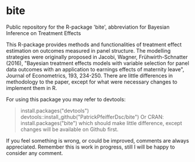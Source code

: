 # bite
Public repository for the R-package 'bite', abbreviation for Bayesian Inference on Treatment Effects

This R-package provides methods and functionalities of treatment effect estimation on outcomes measured in 
panel structure. The modelling strategies were originally proposed in 
Jacobi, Wagner, Frühwirth-Schnatter (2016),
"Bayesian treatment effects models with variable selection for panel data outcomes 
with an application to earnings effects of maternity leave", Journal of Econometrics, 193, 234-250.
There are little differences in methodology to the paper, except for what were necessary changes to implement
them in R.

For using this package you may refer to devtools:
> install.packages("devtools") \
> devtools::install_github("PatrickPfeifferDsc/bite")
Or CRAN:
install.packages("bite")
which should make little difference, except changes will be available on Github first.

If you feel something is wrong, or could be improved, comments are always appreciated.
Remember this is work in progress, still I will be happy to consider any comment.
